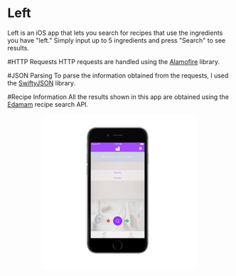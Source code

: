 # Left
Left is an iOS app that lets you search for recipes that use the ingredients you have "left." Simply input up to 5 ingredients and press 
"Search" to see results.

#HTTP Requests
HTTP requests are handled using the [Alamofire](https://github.com/Alamofire/Alamofire) library.

#JSON Parsing
To parse the information obtained from the requests, I used the [SwiftyJSON](https://github.com/SwiftyJSON/SwiftyJSON) library.

#Recipe Information
All the results shown in this app are obtained using the [Edamam](https://edamam.com) recipe search API.

<p align="center">
<img src="left3.png" width="350"/>
</p>

